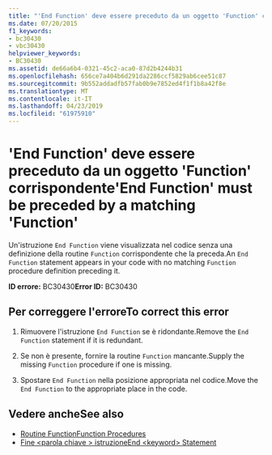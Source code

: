 ```yaml
---
title: "'End Function' deve essere preceduto da un oggetto 'Function' corrispondente"
ms.date: 07/20/2015
f1_keywords:
- bc30430
- vbc30430
helpviewer_keywords:
- BC30430
ms.assetid: de66a6b4-0321-45c2-aca0-87d2b4244b31
ms.openlocfilehash: 656ce7a404b6d291da2286ccf5829ab6cee51c87
ms.sourcegitcommit: 9b552addadfb57fab0b9e7852ed4f1f1b8a42f8e
ms.translationtype: MT
ms.contentlocale: it-IT
ms.lasthandoff: 04/23/2019
ms.locfileid: "61975910"
---
```

# <a name="end-function-must-be-preceded-by-a-matching-function"></a><span data-ttu-id="1749d-102">'End Function' deve essere preceduto da un oggetto 'Function' corrispondente</span><span class="sxs-lookup"><span data-stu-id="1749d-102">'End Function' must be preceded by a matching 'Function'</span></span>
<span data-ttu-id="1749d-103">Un'istruzione `End Function` viene visualizzata nel codice senza una definizione della routine `Function` corrispondente che la preceda.</span><span class="sxs-lookup"><span data-stu-id="1749d-103">An `End Function` statement appears in your code with no matching `Function` procedure definition preceding it.</span></span>  
  
 <span data-ttu-id="1749d-104">**ID errore:** BC30430</span><span class="sxs-lookup"><span data-stu-id="1749d-104">**Error ID:** BC30430</span></span>  
  
## <a name="to-correct-this-error"></a><span data-ttu-id="1749d-105">Per correggere l'errore</span><span class="sxs-lookup"><span data-stu-id="1749d-105">To correct this error</span></span>  
  
1. <span data-ttu-id="1749d-106">Rimuovere l'istruzione `End Function` se è ridondante.</span><span class="sxs-lookup"><span data-stu-id="1749d-106">Remove the `End Function` statement if it is redundant.</span></span>  
  
2. <span data-ttu-id="1749d-107">Se non è presente, fornire la routine `Function` mancante.</span><span class="sxs-lookup"><span data-stu-id="1749d-107">Supply the missing `Function` procedure if one is missing.</span></span>  
  
3. <span data-ttu-id="1749d-108">Spostare `End Function` nella posizione appropriata nel codice.</span><span class="sxs-lookup"><span data-stu-id="1749d-108">Move the `End Function` to the appropriate place in the code.</span></span>  
  
## <a name="see-also"></a><span data-ttu-id="1749d-109">Vedere anche</span><span class="sxs-lookup"><span data-stu-id="1749d-109">See also</span></span>

- [<span data-ttu-id="1749d-110">Routine Function</span><span class="sxs-lookup"><span data-stu-id="1749d-110">Function Procedures</span></span>](../../visual-basic/programming-guide/language-features/procedures/function-procedures.md)
- [<span data-ttu-id="1749d-111">Fine \<parola chiave > istruzione</span><span class="sxs-lookup"><span data-stu-id="1749d-111">End \<keyword> Statement</span></span>](../../visual-basic/language-reference/statements/end-keyword-statement.md)
